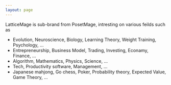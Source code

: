 ```yaml
---
layout: page
---
```


LatticeMage is sub-brand from PosetMage, intresting on various feilds such as 
* Evolution, Neuroscience, Biology, Learning Theory, Weight Training, Psychology, ...
* Entrepreneurship, Business Model, Trading, Investing, Econamy, Finance, ...
* Algorithm, Mathematics, Physics, Science, ...
* Tech, Productivity software, Management, ...
* Japanese mahjong, Go chess, Poker, Probability theory, Expected Value, Game Theory, ...
